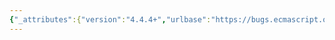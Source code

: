 ```yaml
---
{"_attributes":{"version":"4.4.4+","urlbase":"https://bugs.ecmascript.org/","maintainer":"dherman@mozilla.com"},"bug":{"bug_id":1125,"creation_ts":"2012-12-11 16:24:00 -0800","short_desc":"S11.2.1_A4_T1 partially invalid","delta_ts":"2013-06-07 04:39:44 -0700","product":"Test262","component":"ECMA-262 Tests","version":"unspecified","rep_platform":"All","op_sys":"All","bug_status":"RESOLVED","resolution":"FIXED","priority":"Normal","bug_severity":"enhancement","everconfirmed":true,"reporter":{"uid":"andrebargull","name":"André Bargull"},"assigned_to":{"uid":"brbaker","name":"Brent Baker"},"cc":["brbaker","prsriniv","trbaker"],"long_desc":[{"commentid":3004,"comment_count":0,"who":{"uid":"andrebargull","name":"André Bargull"},"bug_when":"2012-12-11 16:24:18 -0800","thetext":"escape and unescape are listed in Annex B"},{"commentid":3005,"comment_count":1,"who":{"uid":"brterlso","name":"Brian Terlson"},"bug_when":"2012-12-11 17:04:15 -0800","thetext":"Indeed, good catch. This section of tests was ported directly from Sputnik, which I believe was targeting ES3.1. There are probably other Annex B items that are hanging around in the cases. File bugs if you find any others!"},{"commentid":4082,"comment_count":2,"who":{"uid":"brbaker","name":"Brent Baker"},"bug_when":"2013-05-21 05:28:12 -0700","thetext":"Escape/Unescape can be found in the following files:\nch11/11.2/11.2.1/S11.2.1_A4_T1.js\nch15/15.2/15.2.3/15.2.3.3/15.2.3.3-4-12.js"},{"commentid":4083,"comment_count":3,"who":{"uid":"brbaker","name":"Brent Baker"},"bug_when":"2013-05-21 05:38:00 -0700","thetext":"One more for unescape: \nch15/15.2/15.2.3/15.2.3.3/15.2.3.3-4-13.js"},{"commentid":4084,"comment_count":4,"attachid":"40","who":{"uid":"brbaker","name":"Brent Baker"},"bug_when":"2013-05-21 05:40:01 -0700","thetext":"Created attachment 40\nRemove escape and unescape from testsuite\n\nBoth of these functions are part of Annex B."},{"commentid":4090,"comment_count":5,"who":{"uid":"prsriniv","name":"Prashanth Srinivasan"},"bug_when":"2013-05-21 11:23:47 -0700","thetext":"Reviewed patch that removes escape and unescape, good to go"},{"commentid":4129,"comment_count":6,"attachid":"46","who":{"uid":"brbaker","name":"Brent Baker"},"bug_when":"2013-06-04 06:21:00 -0700","thetext":"Created attachment 46\nMove escape/unescape into annexB"},{"commentid":4137,"comment_count":7,"attachid":"54","who":{"uid":"brbaker","name":"Brent Baker"},"bug_when":"2013-06-05 04:22:50 -0700","thetext":"Created attachment 54\nMove escape/unescape into annexB\n\nExported change, including commit message"},{"commentid":4156,"comment_count":8,"who":{"uid":"brbaker","name":"Brent Baker"},"bug_when":"2013-06-07 04:39:44 -0700","thetext":"changeset:   369:f80873831607\nuser:        Brent Baker <brbaker@adobe.com>\ndate:        Thu Jun 06 07:36:51 2013 -0400\nsummary:     Bug 1125: Move escape and unescape into \"annexB\"\n\nNOTE: I am still waiting to get access to update the live website @ http://test262.ecmascript.org"}],"attachment":[{"_attributes":{"isobsolete":"1","ispatch":"1"},"attachid":"40","date":"2013-05-21 05:40:00 -0700","delta_ts":"2013-06-04 06:21:00 -0700","desc":"Remove escape and unescape from testsuite","filename":"bug_1125.patch","type":"text/plain","size":"4463","attacher":{"_attributes":{"name":"Brent Baker"},"_text":"brbaker"},"data":{"_attributes":{"encoding":"base64"},"_text":"ZGlmZiAtLWdpdCBhL3Rlc3Qvc3VpdGUvY2gxMS8xMS4yLzExLjIuMS9TMTEuMi4xX0E0X1QxLmpz\nIGIvdGVzdC9zdWl0ZS9jaDExLzExLjIvMTEuMi4xL1MxMS4yLjFfQTRfVDEuanMKLS0tIGEvdGVz\ndC9zdWl0ZS9jaDExLzExLjIvMTEuMi4xL1MxMS4yLjFfQTRfVDEuanMKKysrIGIvdGVzdC9zdWl0\nZS9jaDExLzExLjIvMTEuMi4xL1MxMS4yLjFfQTRfVDEuanMKQEAgLTEyLDIwICsxMiwxNiBAQAog\naWYgKHR5cGVvZiAodGhpcy5OYU4pICA9PT0gInVuZGVmaW5lZCIpICAkRVJST1IoJyMxOiB0eXBl\nb2YgKHRoaXMuTmFOKSAhPT0gInVuZGVmaW5lZCInKTsKIGlmICh0eXBlb2YgdGhpc1snTmFOJ10g\nID09PSAidW5kZWZpbmVkIikgICRFUlJPUignIzI6IHR5cGVvZiB0aGlzWyJOYU4iXSAhPT0gInVu\nZGVmaW5lZCInKTsKIGlmICh0eXBlb2YgdGhpcy5JbmZpbml0eSAgPT09ICJ1bmRlZmluZWQiKSAg\nJEVSUk9SKCcjMzogdHlwZW9mIHRoaXMuSW5maW5pdHkgIT09ICJ1bmRlZmluZWQiJyk7CiBpZiAo\ndHlwZW9mIHRoaXNbJ0luZmluaXR5J10gID09PSAidW5kZWZpbmVkIikgICRFUlJPUignIzQ6IHR5\ncGVvZiB0aGlzWyJJbmZpbml0eSJdICE9PSAidW5kZWZpbmVkIicpOwogaWYgKHR5cGVvZiB0aGlz\nLnBhcnNlSW50ICA9PT0gInVuZGVmaW5lZCIpICAkRVJST1IoJyM1OiB0eXBlb2YgdGhpcy5wYXJz\nZUludCAhPT0gInVuZGVmaW5lZCInKTsKIGlmICh0eXBlb2YgdGhpc1sncGFyc2VJbnQnXSA9PT0g\nInVuZGVmaW5lZCIpICAkRVJST1IoJyM2OiB0eXBlb2YgdGhpc1sicGFyc2VJbnQiXSAhPT0gInVu\nZGVmaW5lZCInKTsKIGlmICh0eXBlb2YgdGhpcy5wYXJzZUZsb2F0ICA9PT0gInVuZGVmaW5lZCIp\nICAkRVJST1IoJyM3OiB0eXBlb2YgdGhpcy5wYXJzZUZsb2F0ICE9PSAidW5kZWZpbmVkIicpOwog\naWYgKHR5cGVvZiB0aGlzWydwYXJzZUZsb2F0J10gPT09ICJ1bmRlZmluZWQiKSAgJEVSUk9SKCcj\nODogdHlwZW9mIHRoaXNbInBhcnNlRmxvYXQiXSAhPT0gInVuZGVmaW5lZCInKTsKLWlmICh0eXBl\nb2YgdGhpcy5lc2NhcGUgID09PSAidW5kZWZpbmVkIikgICRFUlJPUignIzk6IHR5cGVvZiB0aGlz\nLmVzY2FwZSAhPT0gInVuZGVmaW5lZCInKTsKLWlmICh0eXBlb2YgdGhpc1snZXNjYXBlJ10gPT09\nICJ1bmRlZmluZWQiKSAgJEVSUk9SKCcjMTA6IHR5cGVvZiB0aGlzWyJlc2NhcGUiXSAhPT0gInVu\nZGVmaW5lZCInKTsKLWlmICh0eXBlb2YgdGhpcy51bmVzY2FwZSAgPT09ICJ1bmRlZmluZWQiKSAg\nJEVSUk9SKCcjMTE6IHR5cGVvZiB0aGlzLnVuZXNjYXBlICE9PSAidW5kZWZpbmVkIicpOwotaWYg\nKHR5cGVvZiB0aGlzWyd1bmVzY2FwZSddID09PSAidW5kZWZpbmVkIikgICRFUlJPUignIzEyOiB0\neXBlb2YgdGhpc1sidW5lc2NhcGUiXSAhPT0gInVuZGVmaW5lZCInKTsKIGlmICh0eXBlb2YgdGhp\ncy5pc05hTiAgPT09ICJ1bmRlZmluZWQiKSAgJEVSUk9SKCcjMTM6IHR5cGVvZiB0aGlzLmlzTmFO\nICE9PSAidW5kZWZpbmVkIicpOwogaWYgKHR5cGVvZiB0aGlzWydpc05hTiddID09PSAidW5kZWZp\nbmVkIikgICRFUlJPUignIzE0OiB0eXBlb2YgdGhpc1siaXNOYU4iXSAhPT0gInVuZGVmaW5lZCIn\nKTsKIGlmICh0eXBlb2YgdGhpcy5pc0Zpbml0ZSAgPT09ICJ1bmRlZmluZWQiKSAgJEVSUk9SKCcj\nMTU6IHR5cGVvZiB0aGlzLmlzRmluaXRlICE9PSAidW5kZWZpbmVkIicpOwogaWYgKHR5cGVvZiB0\naGlzWydpc0Zpbml0ZSddID09PSAidW5kZWZpbmVkIikgICRFUlJPUignIzE2OiB0eXBlb2YgdGhp\nc1siaXNGaW5pdGUiXSAhPT0gInVuZGVmaW5lZCInKTsKIGlmICh0eXBlb2YgdGhpcy5PYmplY3Qg\nPT09ICJ1bmRlZmluZWQiKSAgJEVSUk9SKCcjMTc6IHR5cGVvZiB0aGlzLk9iamVjdCAhPT0gInVu\nZGVmaW5lZCInKTsKIGlmICh0eXBlb2YgdGhpc1snT2JqZWN0J10gPT09ICJ1bmRlZmluZWQiKSAg\nJEVSUk9SKCcjMTg6IHR5cGVvZiB0aGlzWyJPYmplY3QiXSAhPT0gInVuZGVmaW5lZCInKTsKIGlm\nICh0eXBlb2YgdGhpcy5OdW1iZXIgPT09ICJ1bmRlZmluZWQiKSAgJEVSUk9SKCcjMTk6IHR5cGVv\nZiB0aGlzLk51bWJlciAhPT0gInVuZGVmaW5lZCInKTsKIGlmICh0eXBlb2YgdGhpc1snTnVtYmVy\nJ10gPT09ICJ1bmRlZmluZWQiKSAgJEVSUk9SKCcjMjA6IHR5cGVvZiB0aGlzWyJOdW1iZXIiXSAh\nPT0gInVuZGVmaW5lZCInKTsKZGlmZiAtLWdpdCBhL3Rlc3Qvc3VpdGUvY2gxNS8xNS4yLzE1LjIu\nMy8xNS4yLjMuMy8xNS4yLjMuMy00LTEyLmpzIGIvdGVzdC9zdWl0ZS9jaDE1LzE1LjIvMTUuMi4z\nLzE1LjIuMy4zLzE1LjIuMy4zLTQtMTIuanMKZGVsZXRlZCBmaWxlIG1vZGUgMTAwNjQ0Ci0tLSBh\nL3Rlc3Qvc3VpdGUvY2gxNS8xNS4yLzE1LjIuMy8xNS4yLjMuMy8xNS4yLjMuMy00LTEyLmpzCisr\nKyAvZGV2L251bGwKQEAgLTEsMjIgKzAsMCBAQAotLy8vIENvcHlyaWdodCAoYykgMjAxMiBFY21h\nIEludGVybmF0aW9uYWwuICBBbGwgcmlnaHRzIHJlc2VydmVkLiANCi0vLy8gRWNtYSBJbnRlcm5h\ndGlvbmFsIG1ha2VzIHRoaXMgY29kZSBhdmFpbGFibGUgdW5kZXIgdGhlIHRlcm1zIGFuZCBjb25k\naXRpb25zIHNldA0KLS8vLyBmb3J0aCBvbiBodHRwOi8vaGcuZWNtYXNjcmlwdC5vcmcvdGVzdHMv\ndGVzdDI2Mi9yYXctZmlsZS90aXAvTElDRU5TRSAodGhlIA0KLS8vLyAiVXNlIFRlcm1zIikuICAg\nQW55IHJlZGlzdHJpYnV0aW9uIG9mIHRoaXMgY29kZSBtdXN0IHJldGFpbiB0aGUgYWJvdmUgDQot\nLy8vIGNvcHlyaWdodCBhbmQgdGhpcyBub3RpY2UgYW5kIG90aGVyd2lzZSBjb21wbHkgd2l0aCB0\naGUgVXNlIFRlcm1zLg0KLS8qKg0KLSAqIEBwYXRoIGNoMTUvMTUuMi8xNS4yLjMvMTUuMi4zLjMv\nMTUuMi4zLjMtNC0xMi5qcw0KLSAqIEBkZXNjcmlwdGlvbiBPYmplY3QuZ2V0T3duUHJvcGVydHlE\nZXNjcmlwdG9yIHJldHVybnMgZGF0YSBkZXNjIGZvciBmdW5jdGlvbnMgb24gYnVpbHQtaW5zIChH\nbG9iYWwuZXNjYXBlKQ0KLSAqLw0KLQ0KLQ0KLWZ1bmN0aW9uIHRlc3RjYXNlKCkgew0KLSAgdmFy\nIGdsb2JhbCA9IGZuR2xvYmFsT2JqZWN0KCk7DQotICB2YXIgZGVzYyA9IE9iamVjdC5nZXRPd25Q\ncm9wZXJ0eURlc2NyaXB0b3IoZ2xvYmFsLCAiZXNjYXBlIik7DQotICBpZiAoZGVzYy52YWx1ZSA9\nPT0gZ2xvYmFsLmVzY2FwZSAmJg0KLSAgICAgIGRlc2Mud3JpdGFibGUgPT09IHRydWUgJiYNCi0g\nICAgICBkZXNjLmVudW1lcmFibGUgPT09IGZhbHNlICYmDQotICAgICAgZGVzYy5jb25maWd1cmFi\nbGUgPT09IHRydWUpIHsNCi0gICAgcmV0dXJuIHRydWU7DQotICB9DQotIH0NCi1ydW5UZXN0Q2Fz\nZSh0ZXN0Y2FzZSk7DQpkaWZmIC0tZ2l0IGEvdGVzdC9zdWl0ZS9jaDE1LzE1LjIvMTUuMi4zLzE1\nLjIuMy4zLzE1LjIuMy4zLTQtMTMuanMgYi90ZXN0L3N1aXRlL2NoMTUvMTUuMi8xNS4yLjMvMTUu\nMi4zLjMvMTUuMi4zLjMtNC0xMy5qcwpkZWxldGVkIGZpbGUgbW9kZSAxMDA2NDQKLS0tIGEvdGVz\ndC9zdWl0ZS9jaDE1LzE1LjIvMTUuMi4zLzE1LjIuMy4zLzE1LjIuMy4zLTQtMTMuanMKKysrIC9k\nZXYvbnVsbApAQCAtMSwyMiArMCwwIEBACi0vLy8gQ29weXJpZ2h0IChjKSAyMDEyIEVjbWEgSW50\nZXJuYXRpb25hbC4gIEFsbCByaWdodHMgcmVzZXJ2ZWQuIA0KLS8vLyBFY21hIEludGVybmF0aW9u\nYWwgbWFrZXMgdGhpcyBjb2RlIGF2YWlsYWJsZSB1bmRlciB0aGUgdGVybXMgYW5kIGNvbmRpdGlv\nbnMgc2V0DQotLy8vIGZvcnRoIG9uIGh0dHA6Ly9oZy5lY21hc2NyaXB0Lm9yZy90ZXN0cy90ZXN0\nMjYyL3Jhdy1maWxlL3RpcC9MSUNFTlNFICh0aGUgDQotLy8vICJVc2UgVGVybXMiKS4gICBBbnkg\ncmVkaXN0cmlidXRpb24gb2YgdGhpcyBjb2RlIG11c3QgcmV0YWluIHRoZSBhYm92ZSANCi0vLy8g\nY29weXJpZ2h0IGFuZCB0aGlzIG5vdGljZSBhbmQgb3RoZXJ3aXNlIGNvbXBseSB3aXRoIHRoZSBV\nc2UgVGVybXMuDQotLyoqDQotICogQHBhdGggY2gxNS8xNS4yLzE1LjIuMy8xNS4yLjMuMy8xNS4y\nLjMuMy00LTEzLmpzDQotICogQGRlc2NyaXB0aW9uIE9iamVjdC5nZXRPd25Qcm9wZXJ0eURlc2Ny\naXB0b3IgcmV0dXJucyBkYXRhIGRlc2MgZm9yIGZ1bmN0aW9ucyBvbiBidWlsdC1pbnMgKEdsb2Jh\nbC51bmVzY2FwZSkNCi0gKi8NCi0NCi0NCi1mdW5jdGlvbiB0ZXN0Y2FzZSgpIHsNCi0gIHZhciBn\nbG9iYWwgPSBmbkdsb2JhbE9iamVjdCgpOw0KLSAgdmFyIGRlc2MgPSBPYmplY3QuZ2V0T3duUHJv\ncGVydHlEZXNjcmlwdG9yKGdsb2JhbCwgICJ1bmVzY2FwZSIpOw0KLSAgaWYgKGRlc2MudmFsdWUg\nPT09IGdsb2JhbC51bmVzY2FwZSAmJg0KLSAgICAgIGRlc2Mud3JpdGFibGUgPT09IHRydWUgJiYN\nCi0gICAgICBkZXNjLmVudW1lcmFibGUgPT09IGZhbHNlICYmDQotICAgICAgZGVzYy5jb25maWd1\ncmFibGUgPT09IHRydWUpIHsNCi0gICAgcmV0dXJuIHRydWU7DQotICB9DQotIH0NCi1ydW5UZXN0\nQ2FzZSh0ZXN0Y2FzZSk7DQo=\n"}},{"_attributes":{"isobsolete":"1","ispatch":"1"},"attachid":"46","date":"2013-06-04 06:21:00 -0700","delta_ts":"2013-06-05 04:22:50 -0700","desc":"Move escape/unescape into annexB","filename":"bug_1125-2.patch","type":"text/plain","size":"5695","attacher":{"_attributes":{"name":"Brent Baker"},"_text":"brbaker"},"data":{"_attributes":{"encoding":"base64"},"_text":"ZGlmZiAtLWdpdCBhL3Rlc3Qvc3VpdGUvY2gxNS8xNS4yLzE1LjIuMy8xNS4yLjMuMy8xNS4yLjMu\nMy00LTEyLmpzIGIvdGVzdC9zdWl0ZS9hbm5leEIvYi4yLjEuanMKcmVuYW1lIGZyb20gdGVzdC9z\ndWl0ZS9jaDE1LzE1LjIvMTUuMi4zLzE1LjIuMy4zLzE1LjIuMy4zLTQtMTIuanMKcmVuYW1lIHRv\nIHRlc3Qvc3VpdGUvYW5uZXhCL2IuMi4xLmpzCi0tLSBhL3Rlc3Qvc3VpdGUvY2gxNS8xNS4yLzE1\nLjIuMy8xNS4yLjMuMy8xNS4yLjMuMy00LTEyLmpzCisrKyBiL3Rlc3Qvc3VpdGUvYW5uZXhCL2Iu\nMi4xLmpzCkBAIC0xLDE1ICsxLDE1IEBACiAvLy8gQ29weXJpZ2h0IChjKSAyMDEyIEVjbWEgSW50\nZXJuYXRpb25hbC4gIEFsbCByaWdodHMgcmVzZXJ2ZWQuIA0KIC8vLyBFY21hIEludGVybmF0aW9u\nYWwgbWFrZXMgdGhpcyBjb2RlIGF2YWlsYWJsZSB1bmRlciB0aGUgdGVybXMgYW5kIGNvbmRpdGlv\nbnMgc2V0DQogLy8vIGZvcnRoIG9uIGh0dHA6Ly9oZy5lY21hc2NyaXB0Lm9yZy90ZXN0cy90ZXN0\nMjYyL3Jhdy1maWxlL3RpcC9MSUNFTlNFICh0aGUgDQogLy8vICJVc2UgVGVybXMiKS4gICBBbnkg\ncmVkaXN0cmlidXRpb24gb2YgdGhpcyBjb2RlIG11c3QgcmV0YWluIHRoZSBhYm92ZSANCiAvLy8g\nY29weXJpZ2h0IGFuZCB0aGlzIG5vdGljZSBhbmQgb3RoZXJ3aXNlIGNvbXBseSB3aXRoIHRoZSBV\nc2UgVGVybXMuDQogLyoqDQotICogQHBhdGggY2gxNS8xNS4yLzE1LjIuMy8xNS4yLjMuMy8xNS4y\nLjMuMy00LTEyLmpzDQorICogQHBhdGggYW5uZXhCL2IuMi4xLmpzDQogICogQGRlc2NyaXB0aW9u\nIE9iamVjdC5nZXRPd25Qcm9wZXJ0eURlc2NyaXB0b3IgcmV0dXJucyBkYXRhIGRlc2MgZm9yIGZ1\nbmN0aW9ucyBvbiBidWlsdC1pbnMgKEdsb2JhbC5lc2NhcGUpDQogICovDQogDQogDQogZnVuY3Rp\nb24gdGVzdGNhc2UoKSB7DQogICB2YXIgZ2xvYmFsID0gZm5HbG9iYWxPYmplY3QoKTsNCiAgIHZh\nciBkZXNjID0gT2JqZWN0LmdldE93blByb3BlcnR5RGVzY3JpcHRvcihnbG9iYWwsICJlc2NhcGUi\nKTsNCiAgIGlmIChkZXNjLnZhbHVlID09PSBnbG9iYWwuZXNjYXBlICYmDQpkaWZmIC0tZ2l0IGEv\ndGVzdC9zdWl0ZS9hbm5leEIvYi4yLjEucHJvcGVydHlDaGVjay5qcyBiL3Rlc3Qvc3VpdGUvYW5u\nZXhCL2IuMi4xLnByb3BlcnR5Q2hlY2suanMKbmV3IGZpbGUgbW9kZSAxMDA2NDQKLS0tIC9kZXYv\nbnVsbAorKysgYi90ZXN0L3N1aXRlL2FubmV4Qi9iLjIuMS5wcm9wZXJ0eUNoZWNrLmpzCkBAIC0w\nLDAgKzEsMTIgQEAKKy8vIENvcHlyaWdodCAyMDA5IHRoZSBTcHV0bmlrIGF1dGhvcnMuICBBbGwg\ncmlnaHRzIHJlc2VydmVkLgorLy8gVGhpcyBjb2RlIGlzIGdvdmVybmVkIGJ5IHRoZSBCU0QgbGlj\nZW5zZSBmb3VuZCBpbiB0aGUgTElDRU5TRSBmaWxlLgorCisvKioKKyAqIENoZWNrIHR5cGUgb2Yg\ndmFyaW91cyBwcm9wZXJ0aWVzCisgKgorICogQHBhdGggYW5uZXhCL2IuMi4xLnByb3BlcnR5Q2hl\nY2suanMKKyAqIEBkZXNjcmlwdGlvbiBDaGVja2luZyBwcm9wZXJ0aWVzIG9mIHRoaXMgb2JqZWN0\nIChlc2NhcGUpCisgKi8KKworaWYgKHR5cGVvZiB0aGlzLmVzY2FwZSAgPT09ICJ1bmRlZmluZWQi\nKSAgJEVSUk9SKCcjMTogdHlwZW9mIHRoaXMuZXNjYXBlICE9PSAidW5kZWZpbmVkIicpOworaWYg\nKHR5cGVvZiB0aGlzWydlc2NhcGUnXSA9PT0gInVuZGVmaW5lZCIpICAkRVJST1IoJyMyOiB0eXBl\nb2YgdGhpc1siZXNjYXBlIl0gIT09ICJ1bmRlZmluZWQiJyk7CmRpZmYgLS1naXQgYS90ZXN0L3N1\naXRlL2NoMTUvMTUuMi8xNS4yLjMvMTUuMi4zLjMvMTUuMi4zLjMtNC0xMy5qcyBiL3Rlc3Qvc3Vp\ndGUvYW5uZXhCL2IuMi4yLmpzCnJlbmFtZSBmcm9tIHRlc3Qvc3VpdGUvY2gxNS8xNS4yLzE1LjIu\nMy8xNS4yLjMuMy8xNS4yLjMuMy00LTEzLmpzCnJlbmFtZSB0byB0ZXN0L3N1aXRlL2FubmV4Qi9i\nLjIuMi5qcwotLS0gYS90ZXN0L3N1aXRlL2NoMTUvMTUuMi8xNS4yLjMvMTUuMi4zLjMvMTUuMi4z\nLjMtNC0xMy5qcworKysgYi90ZXN0L3N1aXRlL2FubmV4Qi9iLjIuMi5qcwpAQCAtMSwxNSArMSwx\nNSBAQAogLy8vIENvcHlyaWdodCAoYykgMjAxMiBFY21hIEludGVybmF0aW9uYWwuICBBbGwgcmln\naHRzIHJlc2VydmVkLiANCiAvLy8gRWNtYSBJbnRlcm5hdGlvbmFsIG1ha2VzIHRoaXMgY29kZSBh\ndmFpbGFibGUgdW5kZXIgdGhlIHRlcm1zIGFuZCBjb25kaXRpb25zIHNldA0KIC8vLyBmb3J0aCBv\nbiBodHRwOi8vaGcuZWNtYXNjcmlwdC5vcmcvdGVzdHMvdGVzdDI2Mi9yYXctZmlsZS90aXAvTElD\nRU5TRSAodGhlIA0KIC8vLyAiVXNlIFRlcm1zIikuICAgQW55IHJlZGlzdHJpYnV0aW9uIG9mIHRo\naXMgY29kZSBtdXN0IHJldGFpbiB0aGUgYWJvdmUgDQogLy8vIGNvcHlyaWdodCBhbmQgdGhpcyBu\nb3RpY2UgYW5kIG90aGVyd2lzZSBjb21wbHkgd2l0aCB0aGUgVXNlIFRlcm1zLg0KIC8qKg0KLSAq\nIEBwYXRoIGNoMTUvMTUuMi8xNS4yLjMvMTUuMi4zLjMvMTUuMi4zLjMtNC0xMy5qcw0KKyAqIEBw\nYXRoIGFubmV4Qi9iLjIuMi5qcw0KICAqIEBkZXNjcmlwdGlvbiBPYmplY3QuZ2V0T3duUHJvcGVy\ndHlEZXNjcmlwdG9yIHJldHVybnMgZGF0YSBkZXNjIGZvciBmdW5jdGlvbnMgb24gYnVpbHQtaW5z\nIChHbG9iYWwudW5lc2NhcGUpDQogICovDQogDQogDQogZnVuY3Rpb24gdGVzdGNhc2UoKSB7DQog\nICB2YXIgZ2xvYmFsID0gZm5HbG9iYWxPYmplY3QoKTsNCiAgIHZhciBkZXNjID0gT2JqZWN0Lmdl\ndE93blByb3BlcnR5RGVzY3JpcHRvcihnbG9iYWwsICAidW5lc2NhcGUiKTsNCiAgIGlmIChkZXNj\nLnZhbHVlID09PSBnbG9iYWwudW5lc2NhcGUgJiYNCmRpZmYgLS1naXQgYS90ZXN0L3N1aXRlL2Fu\nbmV4Qi9iLjIuMi5wcm9wZXJ0eUNoZWNrLmpzIGIvdGVzdC9zdWl0ZS9hbm5leEIvYi4yLjIucHJv\ncGVydHlDaGVjay5qcwpuZXcgZmlsZSBtb2RlIDEwMDY0NAotLS0gL2Rldi9udWxsCisrKyBiL3Rl\nc3Qvc3VpdGUvYW5uZXhCL2IuMi4yLnByb3BlcnR5Q2hlY2suanMKQEAgLTAsMCArMSwxMiBAQAor\nLy8gQ29weXJpZ2h0IDIwMDkgdGhlIFNwdXRuaWsgYXV0aG9ycy4gIEFsbCByaWdodHMgcmVzZXJ2\nZWQuCisvLyBUaGlzIGNvZGUgaXMgZ292ZXJuZWQgYnkgdGhlIEJTRCBsaWNlbnNlIGZvdW5kIGlu\nIHRoZSBMSUNFTlNFIGZpbGUuCisKKy8qKgorICogQ2hlY2sgdHlwZSBvZiB2YXJpb3VzIHByb3Bl\ncnRpZXMKKyAqCisgKiBAcGF0aCBhbm5leEIvYi4yLjIucHJvcGVydHlDaGVjay5qcworICogQGRl\nc2NyaXB0aW9uIENoZWNraW5nIHByb3BlcnRpZXMgb2YgdGhpcyBvYmplY3QgKHVuZXNjYXBlKQor\nICovCisKK2lmICh0eXBlb2YgdGhpcy51bmVzY2FwZSAgPT09ICJ1bmRlZmluZWQiKSAgJEVSUk9S\nKCcjMTogdHlwZW9mIHRoaXMudW5lc2NhcGUgIT09ICJ1bmRlZmluZWQiJyk7CitpZiAodHlwZW9m\nIHRoaXNbJ3VuZXNjYXBlJ10gPT09ICJ1bmRlZmluZWQiKSAgJEVSUk9SKCcjMjogdHlwZW9mIHRo\naXNbInVuZXNjYXBlIl0gIT09ICJ1bmRlZmluZWQiJyk7CmRpZmYgLS1naXQgYS90ZXN0L3N1aXRl\nL2NoMTEvMTEuMi8xMS4yLjEvUzExLjIuMV9BNF9UMS5qcyBiL3Rlc3Qvc3VpdGUvY2gxMS8xMS4y\nLzExLjIuMS9TMTEuMi4xX0E0X1QxLmpzCi0tLSBhL3Rlc3Qvc3VpdGUvY2gxMS8xMS4yLzExLjIu\nMS9TMTEuMi4xX0E0X1QxLmpzCisrKyBiL3Rlc3Qvc3VpdGUvY2gxMS8xMS4yLzExLjIuMS9TMTEu\nMi4xX0E0X1QxLmpzCkBAIC0xMiwyMCArMTIsMTYgQEAKIGlmICh0eXBlb2YgKHRoaXMuTmFOKSAg\nPT09ICJ1bmRlZmluZWQiKSAgJEVSUk9SKCcjMTogdHlwZW9mICh0aGlzLk5hTikgIT09ICJ1bmRl\nZmluZWQiJyk7CiBpZiAodHlwZW9mIHRoaXNbJ05hTiddICA9PT0gInVuZGVmaW5lZCIpICAkRVJS\nT1IoJyMyOiB0eXBlb2YgdGhpc1siTmFOIl0gIT09ICJ1bmRlZmluZWQiJyk7CiBpZiAodHlwZW9m\nIHRoaXMuSW5maW5pdHkgID09PSAidW5kZWZpbmVkIikgICRFUlJPUignIzM6IHR5cGVvZiB0aGlz\nLkluZmluaXR5ICE9PSAidW5kZWZpbmVkIicpOwogaWYgKHR5cGVvZiB0aGlzWydJbmZpbml0eSdd\nICA9PT0gInVuZGVmaW5lZCIpICAkRVJST1IoJyM0OiB0eXBlb2YgdGhpc1siSW5maW5pdHkiXSAh\nPT0gInVuZGVmaW5lZCInKTsKIGlmICh0eXBlb2YgdGhpcy5wYXJzZUludCAgPT09ICJ1bmRlZmlu\nZWQiKSAgJEVSUk9SKCcjNTogdHlwZW9mIHRoaXMucGFyc2VJbnQgIT09ICJ1bmRlZmluZWQiJyk7\nCiBpZiAodHlwZW9mIHRoaXNbJ3BhcnNlSW50J10gPT09ICJ1bmRlZmluZWQiKSAgJEVSUk9SKCcj\nNjogdHlwZW9mIHRoaXNbInBhcnNlSW50Il0gIT09ICJ1bmRlZmluZWQiJyk7CiBpZiAodHlwZW9m\nIHRoaXMucGFyc2VGbG9hdCAgPT09ICJ1bmRlZmluZWQiKSAgJEVSUk9SKCcjNzogdHlwZW9mIHRo\naXMucGFyc2VGbG9hdCAhPT0gInVuZGVmaW5lZCInKTsKIGlmICh0eXBlb2YgdGhpc1sncGFyc2VG\nbG9hdCddID09PSAidW5kZWZpbmVkIikgICRFUlJPUignIzg6IHR5cGVvZiB0aGlzWyJwYXJzZUZs\nb2F0Il0gIT09ICJ1bmRlZmluZWQiJyk7Ci1pZiAodHlwZW9mIHRoaXMuZXNjYXBlICA9PT0gInVu\nZGVmaW5lZCIpICAkRVJST1IoJyM5OiB0eXBlb2YgdGhpcy5lc2NhcGUgIT09ICJ1bmRlZmluZWQi\nJyk7Ci1pZiAodHlwZW9mIHRoaXNbJ2VzY2FwZSddID09PSAidW5kZWZpbmVkIikgICRFUlJPUign\nIzEwOiB0eXBlb2YgdGhpc1siZXNjYXBlIl0gIT09ICJ1bmRlZmluZWQiJyk7Ci1pZiAodHlwZW9m\nIHRoaXMudW5lc2NhcGUgID09PSAidW5kZWZpbmVkIikgICRFUlJPUignIzExOiB0eXBlb2YgdGhp\ncy51bmVzY2FwZSAhPT0gInVuZGVmaW5lZCInKTsKLWlmICh0eXBlb2YgdGhpc1sndW5lc2NhcGUn\nXSA9PT0gInVuZGVmaW5lZCIpICAkRVJST1IoJyMxMjogdHlwZW9mIHRoaXNbInVuZXNjYXBlIl0g\nIT09ICJ1bmRlZmluZWQiJyk7CiBpZiAodHlwZW9mIHRoaXMuaXNOYU4gID09PSAidW5kZWZpbmVk\nIikgICRFUlJPUignIzEzOiB0eXBlb2YgdGhpcy5pc05hTiAhPT0gInVuZGVmaW5lZCInKTsKIGlm\nICh0eXBlb2YgdGhpc1snaXNOYU4nXSA9PT0gInVuZGVmaW5lZCIpICAkRVJST1IoJyMxNDogdHlw\nZW9mIHRoaXNbImlzTmFOIl0gIT09ICJ1bmRlZmluZWQiJyk7CiBpZiAodHlwZW9mIHRoaXMuaXNG\naW5pdGUgID09PSAidW5kZWZpbmVkIikgICRFUlJPUignIzE1OiB0eXBlb2YgdGhpcy5pc0Zpbml0\nZSAhPT0gInVuZGVmaW5lZCInKTsKIGlmICh0eXBlb2YgdGhpc1snaXNGaW5pdGUnXSA9PT0gInVu\nZGVmaW5lZCIpICAkRVJST1IoJyMxNjogdHlwZW9mIHRoaXNbImlzRmluaXRlIl0gIT09ICJ1bmRl\nZmluZWQiJyk7CiBpZiAodHlwZW9mIHRoaXMuT2JqZWN0ID09PSAidW5kZWZpbmVkIikgICRFUlJP\nUignIzE3OiB0eXBlb2YgdGhpcy5PYmplY3QgIT09ICJ1bmRlZmluZWQiJyk7CiBpZiAodHlwZW9m\nIHRoaXNbJ09iamVjdCddID09PSAidW5kZWZpbmVkIikgICRFUlJPUignIzE4OiB0eXBlb2YgdGhp\nc1siT2JqZWN0Il0gIT09ICJ1bmRlZmluZWQiJyk7CiBpZiAodHlwZW9mIHRoaXMuTnVtYmVyID09\nPSAidW5kZWZpbmVkIikgICRFUlJPUignIzE5OiB0eXBlb2YgdGhpcy5OdW1iZXIgIT09ICJ1bmRl\nZmluZWQiJyk7CiBpZiAodHlwZW9mIHRoaXNbJ051bWJlciddID09PSAidW5kZWZpbmVkIikgICRF\nUlJPUignIzIwOiB0eXBlb2YgdGhpc1siTnVtYmVyIl0gIT09ICJ1bmRlZmluZWQiJyk7Cg==\n"}},{"_attributes":{"isobsolete":"0","ispatch":"1"},"attachid":"54","date":"2013-06-05 04:22:00 -0700","delta_ts":"2013-06-05 04:22:50 -0700","desc":"Move escape/unescape into annexB","filename":"bug_1125-export.patch","type":"text/plain","size":"5931","attacher":{"_attributes":{"name":"Brent Baker"},"_text":"brbaker"},"data":{"_attributes":{"encoding":"base64"},"_text":"IyBIRyBjaGFuZ2VzZXQgcGF0Y2gKIyBVc2VyIEJyZW50IEJha2VyIDxicmJha2VyQGFkb2JlLmNv\nbT4KIyBEYXRlIDEzNzA0MzA1OTMgMTQ0MDAKIyBOb2RlIElEIGUwYTk2N2E1M2ExMTA0YWNjYjQx\nZDkxMGI5MDc2YzYxNThkZjkyYTMKIyBQYXJlbnQgIGU2MmUxYjM1ZjBkOTg2OWMyMGMzMjVkZTEz\nMjNhOTdiZWVkM2QzYjQKQnVnIDExMjU6IE1vdmUgZXNjYXBlIGFuZCB1bmVzY2FwZSBpbnRvICJh\nbm5leEIiCgpkaWZmIC0tZ2l0IGEvdGVzdC9zdWl0ZS9jaDE1LzE1LjIvMTUuMi4zLzE1LjIuMy4z\nLzE1LjIuMy4zLTQtMTIuanMgYi90ZXN0L3N1aXRlL2FubmV4Qi9iLjIuMS5qcwpyZW5hbWUgZnJv\nbSB0ZXN0L3N1aXRlL2NoMTUvMTUuMi8xNS4yLjMvMTUuMi4zLjMvMTUuMi4zLjMtNC0xMi5qcwpy\nZW5hbWUgdG8gdGVzdC9zdWl0ZS9hbm5leEIvYi4yLjEuanMKLS0tIGEvdGVzdC9zdWl0ZS9jaDE1\nLzE1LjIvMTUuMi4zLzE1LjIuMy4zLzE1LjIuMy4zLTQtMTIuanMKKysrIGIvdGVzdC9zdWl0ZS9h\nbm5leEIvYi4yLjEuanMKQEAgLTEsMTUgKzEsMTUgQEAKIC8vLyBDb3B5cmlnaHQgKGMpIDIwMTIg\nRWNtYSBJbnRlcm5hdGlvbmFsLiAgQWxsIHJpZ2h0cyByZXNlcnZlZC4gDQogLy8vIEVjbWEgSW50\nZXJuYXRpb25hbCBtYWtlcyB0aGlzIGNvZGUgYXZhaWxhYmxlIHVuZGVyIHRoZSB0ZXJtcyBhbmQg\nY29uZGl0aW9ucyBzZXQNCiAvLy8gZm9ydGggb24gaHR0cDovL2hnLmVjbWFzY3JpcHQub3JnL3Rl\nc3RzL3Rlc3QyNjIvcmF3LWZpbGUvdGlwL0xJQ0VOU0UgKHRoZSANCiAvLy8gIlVzZSBUZXJtcyIp\nLiAgIEFueSByZWRpc3RyaWJ1dGlvbiBvZiB0aGlzIGNvZGUgbXVzdCByZXRhaW4gdGhlIGFib3Zl\nIA0KIC8vLyBjb3B5cmlnaHQgYW5kIHRoaXMgbm90aWNlIGFuZCBvdGhlcndpc2UgY29tcGx5IHdp\ndGggdGhlIFVzZSBUZXJtcy4NCiAvKioNCi0gKiBAcGF0aCBjaDE1LzE1LjIvMTUuMi4zLzE1LjIu\nMy4zLzE1LjIuMy4zLTQtMTIuanMNCisgKiBAcGF0aCBhbm5leEIvYi4yLjEuanMNCiAgKiBAZGVz\nY3JpcHRpb24gT2JqZWN0LmdldE93blByb3BlcnR5RGVzY3JpcHRvciByZXR1cm5zIGRhdGEgZGVz\nYyBmb3IgZnVuY3Rpb25zIG9uIGJ1aWx0LWlucyAoR2xvYmFsLmVzY2FwZSkNCiAgKi8NCiANCiAN\nCiBmdW5jdGlvbiB0ZXN0Y2FzZSgpIHsNCiAgIHZhciBnbG9iYWwgPSBmbkdsb2JhbE9iamVjdCgp\nOw0KICAgdmFyIGRlc2MgPSBPYmplY3QuZ2V0T3duUHJvcGVydHlEZXNjcmlwdG9yKGdsb2JhbCwg\nImVzY2FwZSIpOw0KICAgaWYgKGRlc2MudmFsdWUgPT09IGdsb2JhbC5lc2NhcGUgJiYNCmRpZmYg\nLS1naXQgYS90ZXN0L3N1aXRlL2FubmV4Qi9iLjIuMS5wcm9wZXJ0eUNoZWNrLmpzIGIvdGVzdC9z\ndWl0ZS9hbm5leEIvYi4yLjEucHJvcGVydHlDaGVjay5qcwpuZXcgZmlsZSBtb2RlIDEwMDY0NAot\nLS0gL2Rldi9udWxsCisrKyBiL3Rlc3Qvc3VpdGUvYW5uZXhCL2IuMi4xLnByb3BlcnR5Q2hlY2su\nanMKQEAgLTAsMCArMSwxMiBAQAorLy8gQ29weXJpZ2h0IDIwMDkgdGhlIFNwdXRuaWsgYXV0aG9y\ncy4gIEFsbCByaWdodHMgcmVzZXJ2ZWQuCisvLyBUaGlzIGNvZGUgaXMgZ292ZXJuZWQgYnkgdGhl\nIEJTRCBsaWNlbnNlIGZvdW5kIGluIHRoZSBMSUNFTlNFIGZpbGUuCisKKy8qKgorICogQ2hlY2sg\ndHlwZSBvZiB2YXJpb3VzIHByb3BlcnRpZXMKKyAqCisgKiBAcGF0aCBhbm5leEIvYi4yLjEucHJv\ncGVydHlDaGVjay5qcworICogQGRlc2NyaXB0aW9uIENoZWNraW5nIHByb3BlcnRpZXMgb2YgdGhp\ncyBvYmplY3QgKGVzY2FwZSkKKyAqLworCitpZiAodHlwZW9mIHRoaXMuZXNjYXBlICA9PT0gInVu\nZGVmaW5lZCIpICAkRVJST1IoJyMxOiB0eXBlb2YgdGhpcy5lc2NhcGUgIT09ICJ1bmRlZmluZWQi\nJyk7CitpZiAodHlwZW9mIHRoaXNbJ2VzY2FwZSddID09PSAidW5kZWZpbmVkIikgICRFUlJPUign\nIzI6IHR5cGVvZiB0aGlzWyJlc2NhcGUiXSAhPT0gInVuZGVmaW5lZCInKTsKZGlmZiAtLWdpdCBh\nL3Rlc3Qvc3VpdGUvY2gxNS8xNS4yLzE1LjIuMy8xNS4yLjMuMy8xNS4yLjMuMy00LTEzLmpzIGIv\ndGVzdC9zdWl0ZS9hbm5leEIvYi4yLjIuanMKcmVuYW1lIGZyb20gdGVzdC9zdWl0ZS9jaDE1LzE1\nLjIvMTUuMi4zLzE1LjIuMy4zLzE1LjIuMy4zLTQtMTMuanMKcmVuYW1lIHRvIHRlc3Qvc3VpdGUv\nYW5uZXhCL2IuMi4yLmpzCi0tLSBhL3Rlc3Qvc3VpdGUvY2gxNS8xNS4yLzE1LjIuMy8xNS4yLjMu\nMy8xNS4yLjMuMy00LTEzLmpzCisrKyBiL3Rlc3Qvc3VpdGUvYW5uZXhCL2IuMi4yLmpzCkBAIC0x\nLDE1ICsxLDE1IEBACiAvLy8gQ29weXJpZ2h0IChjKSAyMDEyIEVjbWEgSW50ZXJuYXRpb25hbC4g\nIEFsbCByaWdodHMgcmVzZXJ2ZWQuIA0KIC8vLyBFY21hIEludGVybmF0aW9uYWwgbWFrZXMgdGhp\ncyBjb2RlIGF2YWlsYWJsZSB1bmRlciB0aGUgdGVybXMgYW5kIGNvbmRpdGlvbnMgc2V0DQogLy8v\nIGZvcnRoIG9uIGh0dHA6Ly9oZy5lY21hc2NyaXB0Lm9yZy90ZXN0cy90ZXN0MjYyL3Jhdy1maWxl\nL3RpcC9MSUNFTlNFICh0aGUgDQogLy8vICJVc2UgVGVybXMiKS4gICBBbnkgcmVkaXN0cmlidXRp\nb24gb2YgdGhpcyBjb2RlIG11c3QgcmV0YWluIHRoZSBhYm92ZSANCiAvLy8gY29weXJpZ2h0IGFu\nZCB0aGlzIG5vdGljZSBhbmQgb3RoZXJ3aXNlIGNvbXBseSB3aXRoIHRoZSBVc2UgVGVybXMuDQog\nLyoqDQotICogQHBhdGggY2gxNS8xNS4yLzE1LjIuMy8xNS4yLjMuMy8xNS4yLjMuMy00LTEzLmpz\nDQorICogQHBhdGggYW5uZXhCL2IuMi4yLmpzDQogICogQGRlc2NyaXB0aW9uIE9iamVjdC5nZXRP\nd25Qcm9wZXJ0eURlc2NyaXB0b3IgcmV0dXJucyBkYXRhIGRlc2MgZm9yIGZ1bmN0aW9ucyBvbiBi\ndWlsdC1pbnMgKEdsb2JhbC51bmVzY2FwZSkNCiAgKi8NCiANCiANCiBmdW5jdGlvbiB0ZXN0Y2Fz\nZSgpIHsNCiAgIHZhciBnbG9iYWwgPSBmbkdsb2JhbE9iamVjdCgpOw0KICAgdmFyIGRlc2MgPSBP\nYmplY3QuZ2V0T3duUHJvcGVydHlEZXNjcmlwdG9yKGdsb2JhbCwgICJ1bmVzY2FwZSIpOw0KICAg\naWYgKGRlc2MudmFsdWUgPT09IGdsb2JhbC51bmVzY2FwZSAmJg0KZGlmZiAtLWdpdCBhL3Rlc3Qv\nc3VpdGUvYW5uZXhCL2IuMi4yLnByb3BlcnR5Q2hlY2suanMgYi90ZXN0L3N1aXRlL2FubmV4Qi9i\nLjIuMi5wcm9wZXJ0eUNoZWNrLmpzCm5ldyBmaWxlIG1vZGUgMTAwNjQ0Ci0tLSAvZGV2L251bGwK\nKysrIGIvdGVzdC9zdWl0ZS9hbm5leEIvYi4yLjIucHJvcGVydHlDaGVjay5qcwpAQCAtMCwwICsx\nLDEyIEBACisvLyBDb3B5cmlnaHQgMjAwOSB0aGUgU3B1dG5payBhdXRob3JzLiAgQWxsIHJpZ2h0\ncyByZXNlcnZlZC4KKy8vIFRoaXMgY29kZSBpcyBnb3Zlcm5lZCBieSB0aGUgQlNEIGxpY2Vuc2Ug\nZm91bmQgaW4gdGhlIExJQ0VOU0UgZmlsZS4KKworLyoqCisgKiBDaGVjayB0eXBlIG9mIHZhcmlv\ndXMgcHJvcGVydGllcworICoKKyAqIEBwYXRoIGFubmV4Qi9iLjIuMi5wcm9wZXJ0eUNoZWNrLmpz\nCisgKiBAZGVzY3JpcHRpb24gQ2hlY2tpbmcgcHJvcGVydGllcyBvZiB0aGlzIG9iamVjdCAodW5l\nc2NhcGUpCisgKi8KKworaWYgKHR5cGVvZiB0aGlzLnVuZXNjYXBlICA9PT0gInVuZGVmaW5lZCIp\nICAkRVJST1IoJyMxOiB0eXBlb2YgdGhpcy51bmVzY2FwZSAhPT0gInVuZGVmaW5lZCInKTsKK2lm\nICh0eXBlb2YgdGhpc1sndW5lc2NhcGUnXSA9PT0gInVuZGVmaW5lZCIpICAkRVJST1IoJyMyOiB0\neXBlb2YgdGhpc1sidW5lc2NhcGUiXSAhPT0gInVuZGVmaW5lZCInKTsKZGlmZiAtLWdpdCBhL3Rl\nc3Qvc3VpdGUvY2gxMS8xMS4yLzExLjIuMS9TMTEuMi4xX0E0X1QxLmpzIGIvdGVzdC9zdWl0ZS9j\naDExLzExLjIvMTEuMi4xL1MxMS4yLjFfQTRfVDEuanMKLS0tIGEvdGVzdC9zdWl0ZS9jaDExLzEx\nLjIvMTEuMi4xL1MxMS4yLjFfQTRfVDEuanMKKysrIGIvdGVzdC9zdWl0ZS9jaDExLzExLjIvMTEu\nMi4xL1MxMS4yLjFfQTRfVDEuanMKQEAgLTEyLDIwICsxMiwxNiBAQAogaWYgKHR5cGVvZiAodGhp\ncy5OYU4pICA9PT0gInVuZGVmaW5lZCIpICAkRVJST1IoJyMxOiB0eXBlb2YgKHRoaXMuTmFOKSAh\nPT0gInVuZGVmaW5lZCInKTsKIGlmICh0eXBlb2YgdGhpc1snTmFOJ10gID09PSAidW5kZWZpbmVk\nIikgICRFUlJPUignIzI6IHR5cGVvZiB0aGlzWyJOYU4iXSAhPT0gInVuZGVmaW5lZCInKTsKIGlm\nICh0eXBlb2YgdGhpcy5JbmZpbml0eSAgPT09ICJ1bmRlZmluZWQiKSAgJEVSUk9SKCcjMzogdHlw\nZW9mIHRoaXMuSW5maW5pdHkgIT09ICJ1bmRlZmluZWQiJyk7CiBpZiAodHlwZW9mIHRoaXNbJ0lu\nZmluaXR5J10gID09PSAidW5kZWZpbmVkIikgICRFUlJPUignIzQ6IHR5cGVvZiB0aGlzWyJJbmZp\nbml0eSJdICE9PSAidW5kZWZpbmVkIicpOwogaWYgKHR5cGVvZiB0aGlzLnBhcnNlSW50ICA9PT0g\nInVuZGVmaW5lZCIpICAkRVJST1IoJyM1OiB0eXBlb2YgdGhpcy5wYXJzZUludCAhPT0gInVuZGVm\naW5lZCInKTsKIGlmICh0eXBlb2YgdGhpc1sncGFyc2VJbnQnXSA9PT0gInVuZGVmaW5lZCIpICAk\nRVJST1IoJyM2OiB0eXBlb2YgdGhpc1sicGFyc2VJbnQiXSAhPT0gInVuZGVmaW5lZCInKTsKIGlm\nICh0eXBlb2YgdGhpcy5wYXJzZUZsb2F0ICA9PT0gInVuZGVmaW5lZCIpICAkRVJST1IoJyM3OiB0\neXBlb2YgdGhpcy5wYXJzZUZsb2F0ICE9PSAidW5kZWZpbmVkIicpOwogaWYgKHR5cGVvZiB0aGlz\nWydwYXJzZUZsb2F0J10gPT09ICJ1bmRlZmluZWQiKSAgJEVSUk9SKCcjODogdHlwZW9mIHRoaXNb\nInBhcnNlRmxvYXQiXSAhPT0gInVuZGVmaW5lZCInKTsKLWlmICh0eXBlb2YgdGhpcy5lc2NhcGUg\nID09PSAidW5kZWZpbmVkIikgICRFUlJPUignIzk6IHR5cGVvZiB0aGlzLmVzY2FwZSAhPT0gInVu\nZGVmaW5lZCInKTsKLWlmICh0eXBlb2YgdGhpc1snZXNjYXBlJ10gPT09ICJ1bmRlZmluZWQiKSAg\nJEVSUk9SKCcjMTA6IHR5cGVvZiB0aGlzWyJlc2NhcGUiXSAhPT0gInVuZGVmaW5lZCInKTsKLWlm\nICh0eXBlb2YgdGhpcy51bmVzY2FwZSAgPT09ICJ1bmRlZmluZWQiKSAgJEVSUk9SKCcjMTE6IHR5\ncGVvZiB0aGlzLnVuZXNjYXBlICE9PSAidW5kZWZpbmVkIicpOwotaWYgKHR5cGVvZiB0aGlzWyd1\nbmVzY2FwZSddID09PSAidW5kZWZpbmVkIikgICRFUlJPUignIzEyOiB0eXBlb2YgdGhpc1sidW5l\nc2NhcGUiXSAhPT0gInVuZGVmaW5lZCInKTsKIGlmICh0eXBlb2YgdGhpcy5pc05hTiAgPT09ICJ1\nbmRlZmluZWQiKSAgJEVSUk9SKCcjMTM6IHR5cGVvZiB0aGlzLmlzTmFOICE9PSAidW5kZWZpbmVk\nIicpOwogaWYgKHR5cGVvZiB0aGlzWydpc05hTiddID09PSAidW5kZWZpbmVkIikgICRFUlJPUign\nIzE0OiB0eXBlb2YgdGhpc1siaXNOYU4iXSAhPT0gInVuZGVmaW5lZCInKTsKIGlmICh0eXBlb2Yg\ndGhpcy5pc0Zpbml0ZSAgPT09ICJ1bmRlZmluZWQiKSAgJEVSUk9SKCcjMTU6IHR5cGVvZiB0aGlz\nLmlzRmluaXRlICE9PSAidW5kZWZpbmVkIicpOwogaWYgKHR5cGVvZiB0aGlzWydpc0Zpbml0ZSdd\nID09PSAidW5kZWZpbmVkIikgICRFUlJPUignIzE2OiB0eXBlb2YgdGhpc1siaXNGaW5pdGUiXSAh\nPT0gInVuZGVmaW5lZCInKTsKIGlmICh0eXBlb2YgdGhpcy5PYmplY3QgPT09ICJ1bmRlZmluZWQi\nKSAgJEVSUk9SKCcjMTc6IHR5cGVvZiB0aGlzLk9iamVjdCAhPT0gInVuZGVmaW5lZCInKTsKIGlm\nICh0eXBlb2YgdGhpc1snT2JqZWN0J10gPT09ICJ1bmRlZmluZWQiKSAgJEVSUk9SKCcjMTg6IHR5\ncGVvZiB0aGlzWyJPYmplY3QiXSAhPT0gInVuZGVmaW5lZCInKTsKIGlmICh0eXBlb2YgdGhpcy5O\ndW1iZXIgPT09ICJ1bmRlZmluZWQiKSAgJEVSUk9SKCcjMTk6IHR5cGVvZiB0aGlzLk51bWJlciAh\nPT0gInVuZGVmaW5lZCInKTsKIGlmICh0eXBlb2YgdGhpc1snTnVtYmVyJ10gPT09ICJ1bmRlZmlu\nZWQiKSAgJEVSUk9SKCcjMjA6IHR5cGVvZiB0aGlzWyJOdW1iZXIiXSAhPT0gInVuZGVmaW5lZCIn\nKTsK\n"}}]}}
---
```

